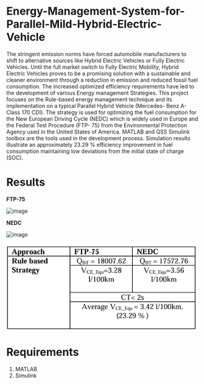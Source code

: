 # Energy-Management-System-for-Parallel-Mild-Hybrid-Electric-Vehicle

The stringent emission norms have forced automobile manufacturers to shift to alternative sources like Hybrid Electric Vehicles or Fully Electric Vehicles. 
Until the full market switch to Fully Electric Mobility, 
Hybrid Electric Vehicles proves to be a promising 
solution with a sustainable and cleaner environment 
through a reduction in emission and reduced fossil fuel 
consumption. The increased optimized efficiency 
requirements have led to the development of various 
Energy management Strategies. This project focuses on the 
Rule-based energy management technique and its 
implementation on a typical Parallel Hybrid Vehicle 
(Mercedes- Benz A-Class 170 CDI). The strategy is used 
for optimizing the fuel consumption for the New 
European Driving Cycle (NEDC) which is widely used in 
Europe and the Federal Test Procedure (FTP- 75) from 
the Environmental Protection Agency used in the United 
States of America. MATLAB and QSS Simulink toolbox 
are the tools used in the development process. Simulation 
results illustrate an approximately 23.29 % efficiency 
improvement in fuel consumption maintaining low 
deviations from the initial state of charge (SOC).


# Results

**FTP-75**

<img width="331" alt="image" src="https://github.com/user-attachments/assets/dd834be8-2b20-4798-829e-2dc2684af535" />



**NEDC**

<img width="331" alt="image" src="https://github.com/user-attachments/assets/2505d8dd-7d03-4c53-95e2-836f07ebf377" />


![alt text](image.png)
      
# Requirements

1. MATLAB
2. Simulink

